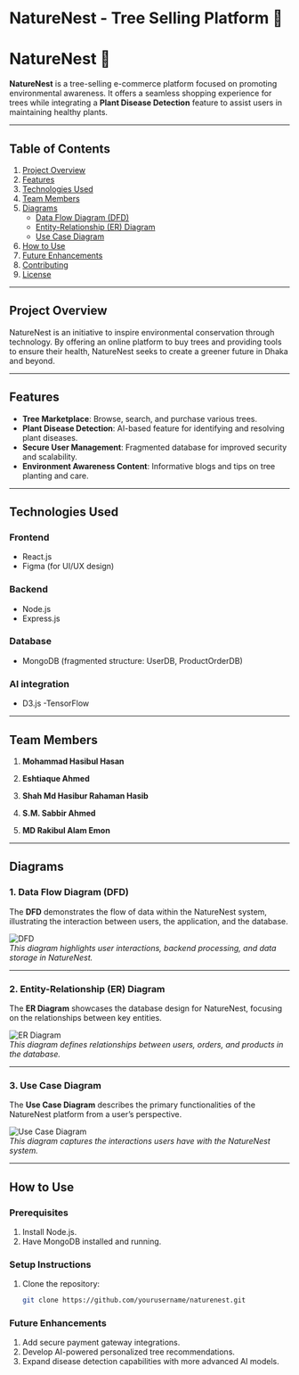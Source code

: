 # NatureNest - Tree Selling Platform 🌳

# NatureNest 🌿

**NatureNest** is a tree-selling e-commerce platform focused on promoting environmental awareness. It offers a seamless shopping experience for trees while integrating a **Plant Disease Detection** feature to assist users in maintaining healthy plants.

---

## Table of Contents

1. [Project Overview](#project-overview)  
2. [Features](#features)  
3. [Technologies Used](#technologies-used)  
4. [Team Members](#team-members)  
5. [Diagrams](#diagrams)  
   - [Data Flow Diagram (DFD)](#1-data-flow-diagram-dfd)  
   - [Entity-Relationship (ER) Diagram](#2-entity-relationship-er-diagram)  
   - [Use Case Diagram](#3-use-case-diagram)  
6. [How to Use](#how-to-use)  
7. [Future Enhancements](#future-enhancements)  
8. [Contributing](#contributing)  
9. [License](#license)

---

## Project Overview

NatureNest is an initiative to inspire environmental conservation through technology. By offering an online platform to buy trees and providing tools to ensure their health, NatureNest seeks to create a greener future in Dhaka and beyond.  

---

## Features

- **Tree Marketplace**: Browse, search, and purchase various trees.  
- **Plant Disease Detection**: AI-based feature for identifying and resolving plant diseases.  
- **Secure User Management**: Fragmented database for improved security and scalability.  
- **Environment Awareness Content**: Informative blogs and tips on tree planting and care.  

---

## Technologies Used

### Frontend
- React.js
- Figma (for UI/UX design)

### Backend
- Node.js  
- Express.js  

### Database
- MongoDB (fragmented structure: UserDB, ProductOrderDB)

### AI integration
- D3.js
-TensorFlow

---

## Team Members

1. **Mohammad Hasibul Hasan**   

2. **Eshtiaque Ahmed**  

3. **Shah Md Hasibur Rahaman Hasib**  

4. **S.M. Sabbir Ahmed**   

5. **MD Rakibul Alam Emon**   

---

## Diagrams

### 1. Data Flow Diagram (DFD)

The **DFD** demonstrates the flow of data within the NatureNest system, illustrating the interaction between users, the application, and the database.

![DFD](https://github.com/hasibulhimu49/Team_Enforces_NatureNest/blob/main/Images/NatureNest_DFD_0.jpg)  
*This diagram highlights user interactions, backend processing, and data storage in NatureNest.*

---

### 2. Entity-Relationship (ER) Diagram

The **ER Diagram** showcases the database design for NatureNest, focusing on the relationships between key entities.

![ER Diagram](https://github.com/hasibulhimu49/Team_Enforces_NatureNest/blob/main/Images/ER%20Diagram.jpg)  
*This diagram defines relationships between users, orders, and products in the database.*

---

### 3. Use Case Diagram

The **Use Case Diagram** describes the primary functionalities of the NatureNest platform from a user’s perspective.

![Use Case Diagram](https://github.com/hasibulhimu49/Team_Enforces_NatureNest/blob/main/Images/Use%20case%20diagram.jpeg)  
*This diagram captures the interactions users have with the NatureNest system.*

---

## How to Use

### Prerequisites
1. Install Node.js.  
2. Have MongoDB installed and running.  

### Setup Instructions

1. Clone the repository:  
   ```bash
   git clone https://github.com/yourusername/naturenest.git


### Future Enhancements
1. Add secure payment gateway integrations.
2. Develop AI-powered personalized tree recommendations.
3. Expand disease detection capabilities with more advanced AI models.